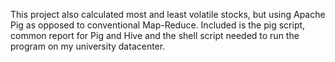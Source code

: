 This project also calculated most and least volatile stocks, but using Apache Pig as opposed to conventional Map-Reduce. Included is the pig script, common report for Pig and Hive and the shell script needed to run the program on my university datacenter.
